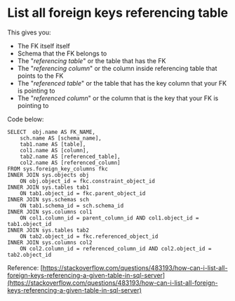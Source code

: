 # List all foreign keys referencing table

This gives you:

* The FK itself itself
* Schema that the FK belongs to
* The "_referencing table_" or the table that has the FK
* The "_referencing column_" or the column inside referencing table that points to the FK
* The "_referenced table_" or the table that has the key column that your FK is pointing to
* The "_referenced column_" or the column that is the key that your FK is pointing to

Code below:

```text
SELECT  obj.name AS FK_NAME,
    sch.name AS [schema_name],
    tab1.name AS [table],
    col1.name AS [column],
    tab2.name AS [referenced_table],
    col2.name AS [referenced_column]
FROM sys.foreign_key_columns fkc
INNER JOIN sys.objects obj
    ON obj.object_id = fkc.constraint_object_id
INNER JOIN sys.tables tab1
    ON tab1.object_id = fkc.parent_object_id
INNER JOIN sys.schemas sch
    ON tab1.schema_id = sch.schema_id
INNER JOIN sys.columns col1
    ON col1.column_id = parent_column_id AND col1.object_id = tab1.object_id
INNER JOIN sys.tables tab2
    ON tab2.object_id = fkc.referenced_object_id
INNER JOIN sys.columns col2
    ON col2.column_id = referenced_column_id AND col2.object_id = tab2.object_id
```

Reference: [https://stackoverflow.com/questions/483193/how-can-i-list-all-foreign-keys-referencing-a-given-table-in-sql-server](https://stackoverflow.com/questions/483193/how-can-i-list-all-foreign-keys-referencing-a-given-table-in-sql-server)

